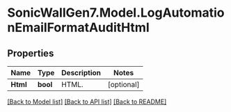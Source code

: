 # SonicWallGen7.Model.LogAutomationEmailFormatAuditHtml

## Properties

Name | Type | Description | Notes
------------ | ------------- | ------------- | -------------
**Html** | **bool** | HTML. | [optional] 

[[Back to Model list]](../README.md#documentation-for-models) [[Back to API list]](../README.md#documentation-for-api-endpoints) [[Back to README]](../README.md)

